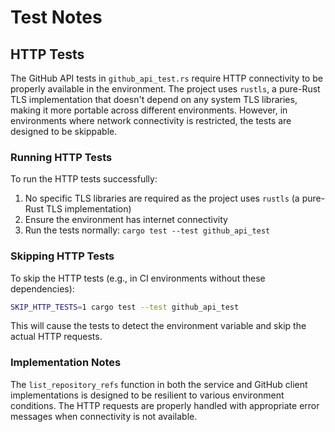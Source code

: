 # Test Notes

## HTTP Tests

The GitHub API tests in `github_api_test.rs` require HTTP connectivity to be properly available in the environment. The project uses `rustls`, a pure-Rust TLS implementation that doesn't depend on any system TLS libraries, making it more portable across different environments. However, in environments where network connectivity is restricted, the tests are designed to be skippable.

### Running HTTP Tests

To run the HTTP tests successfully:

1. No specific TLS libraries are required as the project uses `rustls` (a pure-Rust TLS implementation)
2. Ensure the environment has internet connectivity
3. Run the tests normally: `cargo test --test github_api_test`

### Skipping HTTP Tests

To skip the HTTP tests (e.g., in CI environments without these dependencies):

```bash
SKIP_HTTP_TESTS=1 cargo test --test github_api_test
```

This will cause the tests to detect the environment variable and skip the actual HTTP requests.

### Implementation Notes

The `list_repository_refs` function in both the service and GitHub client implementations is designed to be resilient to various environment conditions. The HTTP requests are properly handled with appropriate error messages when connectivity is not available.